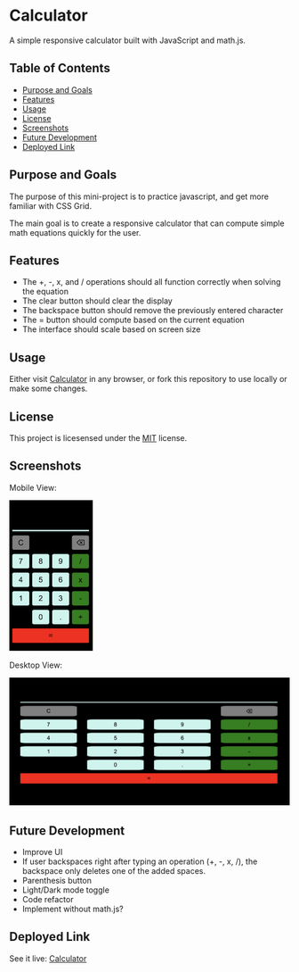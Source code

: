 # Calculator

A simple responsive calculator built with JavaScript and math.js.

## Table of Contents

- [Purpose and Goals](#purpose-and-goals)
- [Features](#features)
- [Usage](#usage)
- [License](#license)
- [Screenshots](#screenshots)
- [Future Development](#future-development)
- [Deployed Link](#deployed-link)

## Purpose and Goals

The purpose of this mini-project is to practice javascript, and get more familiar with CSS Grid. 

The main goal is to create a responsive calculator that can compute simple math equations quickly for the user. 

## Features

- The +, -, x, and / operations should all function correctly when solving the equation
- The clear button should clear the display
- The backspace button should remove the previously entered character
- The = button should compute based on the current equation
- The interface should scale based on screen size

## Usage

Either visit [Calculator](https://caitlinw29.github.io/calculator/) in any browser, or fork this repository to use locally or make some changes.

## License

This project is licesensed under the [MIT](https://opensource.org/licenses/MIT) license.

## Screenshots
Mobile View:

![Mobile calculator](./assets/img/mobile-ss.png)

Desktop View:

![Desktop calculator](./assets/img/desktop-ss.png)

## Future Development
- Improve UI
- If user backspaces right after typing an operation (+, -, x, /), the backspace only deletes one of the added spaces. 
- Parenthesis button
- Light/Dark mode toggle
- Code refactor
- Implement without math.js?
## Deployed Link

See it live: [Calculator](https://caitlinw29.github.io/calculator/)